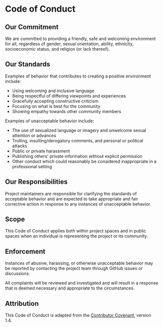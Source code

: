 # Code of Conduct

## Our Commitment

We are committed to providing a friendly, safe and welcoming environment for all, regardless of gender, sexual orientation, ability, ethnicity, socioeconomic status, and religion (or lack thereof).

## Our Standards

Examples of behavior that contributes to creating a positive environment include:

- Using welcoming and inclusive language
- Being respectful of differing viewpoints and experiences
- Gracefully accepting constructive criticism
- Focusing on what is best for the community
- Showing empathy towards other community members

Examples of unacceptable behavior include:

- The use of sexualized language or imagery and unwelcome sexual attention or advances
- Trolling, insulting/derogatory comments, and personal or political attacks
- Public or private harassment
- Publishing others' private information without explicit permission
- Other conduct which could reasonably be considered inappropriate in a professional setting

## Our Responsibilities

Project maintainers are responsible for clarifying the standards of acceptable behavior and are expected to take appropriate and fair corrective action in response to any instances of unacceptable behavior.

## Scope

This Code of Conduct applies both within project spaces and in public spaces when an individual is representing the project or its community.

## Enforcement

Instances of abusive, harassing, or otherwise unacceptable behavior may be reported by contacting the project team through GitHub issues or discussions.

All complaints will be reviewed and investigated and will result in a response that is deemed necessary and appropriate to the circumstances.

## Attribution

This Code of Conduct is adapted from the [Contributor Covenant](https://contributor-covenant.org), version 1.4.
